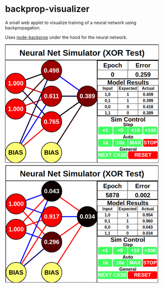 # backprop-visualizer
A small web applet to visualize training of a neural network using backpropagation.

Uses [node-backprop](https://github.com/piman51277/node-backprop) under the hood for the neural network.

![Screenshot](readme/simss.png)
![Screenshot](readme/simss2.png)